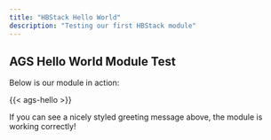```yaml
---
title: "HBStack Hello World"
description: "Testing our first HBStack module"
---
```


## AGS Hello World Module Test

Below is our module in action:

{{< ags-hello >}}

If you can see a nicely styled greeting message above, the module is working correctly!
